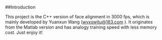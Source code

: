 ##Introduction

This project is the C++ version of face alignment in 3000 fps, which is mainly developed by Yuanxun Wang (wyxswjtu@163.com
). It originates from the Matlab version and has analogy training speed with less memory cost. Just enjoy it!